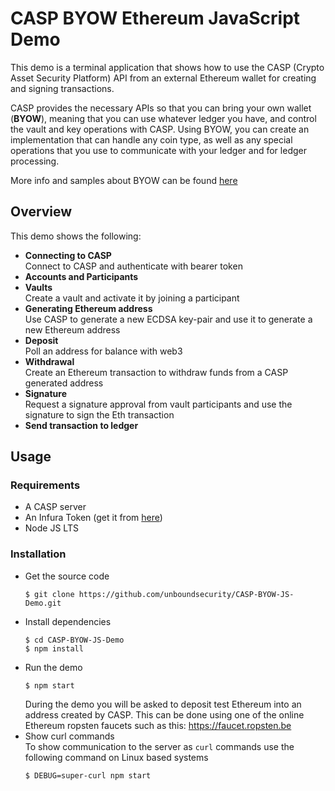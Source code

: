 # CASP BYOW Ethereum JavaScript Demo

This demo is a terminal application that shows how to use the CASP (Crypto Asset Security Platform) API from an external Ethereum wallet for creating and signing transactions.

CASP provides the necessary APIs so that you can bring your own wallet (**BYOW**), meaning that you can use whatever ledger you have, and control the vault and key operations with CASP. Using BYOW, you can create an implementation that can handle any coin type, as well as any special operations that you use to communicate with your ledger and for ledger processing.

More info and samples about BYOW can be found [here](https://www.unboundsecurity.com/docs/CASP/API/casp-byow.html)

## Overview
This demo shows the following:
- **Connecting to CASP**   
Connect to CASP and authenticate with bearer token
- **Accounts and Participants**
- **Vaults**    
Create a vault and activate it by joining a participant   
- **Generating Ethereum address**   
Use CASP to generate a new ECDSA key-pair and use it to generate a new Ethereum address
- **Deposit**   
Poll an address for balance with web3
- **Withdrawal**   
Create an Ethereum transaction to withdraw funds from a CASP generated address
- **Signature**   
Request a signature approval from vault participants and use the signature to sign the Eth transaction
- **Send transaction to ledger**

## Usage
### Requirements
* A CASP server
* An Infura Token (get it from [here](https://infura.io))
* Node JS LTS

### Installation
* Get the source code
    ```
    $ git clone https://github.com/unboundsecurity/CASP-BYOW-JS-Demo.git
    ```
* Install dependencies
    ```
    $ cd CASP-BYOW-JS-Demo
    $ npm install
    ```
* Run the demo
    ```
    $ npm start
    ```
    During the demo you will be asked to deposit test Ethereum into an address created by CASP.
    This can be done using one of the online Ethereum ropsten faucets such as this: https://faucet.ropsten.be
* Show curl commands  
    To show communication to the server as `curl` commands use the following command on Linux based systems
    ```
    $ DEBUG=super-curl npm start
    ```
